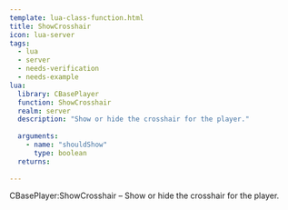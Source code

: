 ```yaml
---
template: lua-class-function.html
title: ShowCrosshair
icon: lua-server
tags:
  - lua
  - server
  - needs-verification
  - needs-example
lua:
  library: CBasePlayer
  function: ShowCrosshair
  realm: server
  description: "Show or hide the crosshair for the player."
  
  arguments:
    - name: "shouldShow"
      type: boolean
  returns:
    
---
```


<div class="lua__search__keywords">
CBasePlayer:ShowCrosshair &#x2013; Show or hide the crosshair for the player.
</div>
